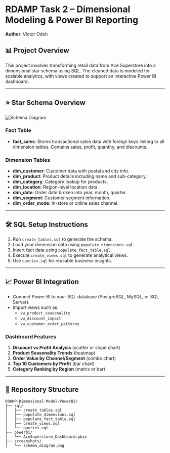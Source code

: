 # RDAMP Task 2 – Dimensional Modeling & Power BI Reporting
**Author**: Victor Odoh

## 📊 Project Overview
This project involves transforming retail data from Ace Superstore into a dimensional star schema using SQL. The cleaned data is modeled for scalable analytics, with views created to support an interactive Power BI dashboard.

---

## ⭐ Star Schema Overview

![Schema Diagram](screenshots/schema_diagram.png)

### Fact Table
- **fact_sales**: Stores transactional sales data with foreign keys linking to all dimension tables. Contains sales, profit, quantity, and discounts.

### Dimension Tables
- **dim_customer**: Customer data with postal and city info.
- **dim_product**: Product details including name and sub-category.
- **dim_category**: Category lookup for products.
- **dim_location**: Region-level location data.
- **dim_date**: Order date broken into year, month, quarter.
- **dim_segment**: Customer segment information.
- **dim_order_mode**: In-store or online sales channel.

---

## 🛠️ SQL Setup Instructions
1. Run `create_tables.sql` to generate the schema.
2. Load your dimension data using `populate_dimensions.sql`.
3. Insert fact data using `populate_fact_table.sql`.
4. Execute `create_views.sql` to generate analytical views.
5. Use `queries.sql` for reusable business insights.

---

## 📈 Power BI Integration
- Connect Power BI to your SQL database (PostgreSQL, MySQL, or SQL Server).
- Import views such as:
  - `vw_product_seasonality`
  - `vw_discount_impact`
  - `vw_customer_order_patterns`

### Dashboard Features
1. **Discount vs Profit Analysis** (scatter or slope chart)
2. **Product Seasonality Trends** (heatmap)
3. **Order Value by Channel/Segment** (combo chart)
4. **Top 10 Customers by Profit** (bar chart)
5. **Category Ranking by Region** (matrix or bar)

---

## 📁 Repository Structure

```plaintext
RDAMP-Dimensional-Model-PowerBI/
├── sql/
│   ├── create_tables.sql
│   ├── populate_dimensions.sql
│   ├── populate_fact_table.sql
│   ├── create_views.sql
│   └── queries.sql
├── powerbi/
│   └── AceSuperstore_Dashboard.pbix
├── screenshots/
│   └── schema_diagram.png
